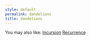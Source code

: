 ```yaml
---
style: default
permalink: dandelions
title: dandelions
---
```

You may also like:
[Incursion](http://scp-wiki.net/incursion)
[Recurrence](http://scp-wiki.net/recurrence)